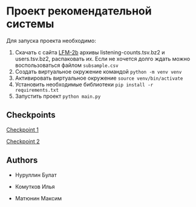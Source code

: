 # Проект рекомендательной системы

Для запуска проекта необходимо:

1. Скачать c сайта [LFM-2b](http://www.cp.jku.at/datasets/LFM-2b/) архивы listening-counts.tsv.bz2
и users.tsv.bz2, распаковать их. Если не хочется долго ждать можно воспользоваться файлом `subsample.csv`
2. Создать виртуальное окружение командой `python -m venv venv`
3. Активировать виртуальное окружение `source venv/bin/activate`
4. Установить необходимые библиотеки `pip install -r requirements.txt`
5. Запустить проект `python main.py`

## Checkpoints

[Checkpoint 1](checkpoint_1.md)

[Checkpoint 2](checkpoint_2.md)

## Authors

- Нуруллин Булат

- Комутков Илья

- Матюнин Максим
